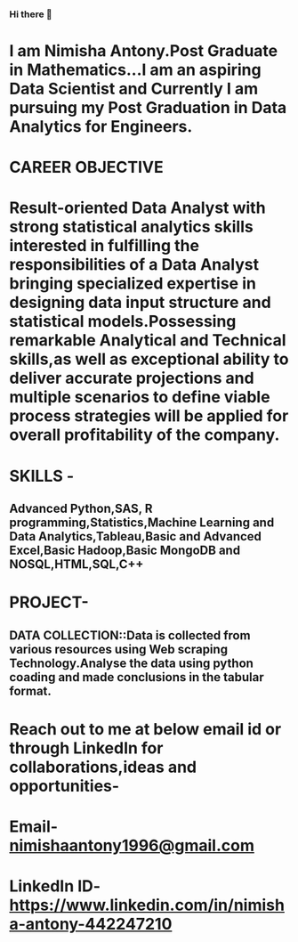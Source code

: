### Hi there 👋
# I am Nimisha Antony.Post Graduate in Mathematics...I am an aspiring Data Scientist and Currently I am pursuing my Post Graduation in Data Analytics for Engineers.

# CAREER OBJECTIVE
# Result-oriented Data Analyst with strong statistical analytics skills interested in fulfilling the responsibilities of a Data Analyst bringing specialized expertise in designing data input structure and statistical models.Possessing remarkable Analytical and Technical skills,as well as exceptional ability to deliver accurate projections and multiple scenarios to define viable process strategies will be applied for overall profitability of the company.

# SKILLS -
## Advanced Python,SAS, R programming,Statistics,Machine Learning and Data Analytics,Tableau,Basic and Advanced Excel,Basic Hadoop,Basic MongoDB and NOSQL,HTML,SQL,C++
# PROJECT-
## DATA COLLECTION::Data is collected from various resources using Web scraping Technology.Analyse the data using python coading and made conclusions in the tabular format.
# Reach out to me at below email id or through LinkedIn for collaborations,ideas and opportunities-
# Email- nimishaantony1996@gmail.com
# LinkedIn ID-https://www.linkedin.com/in/nimisha-antony-442247210

